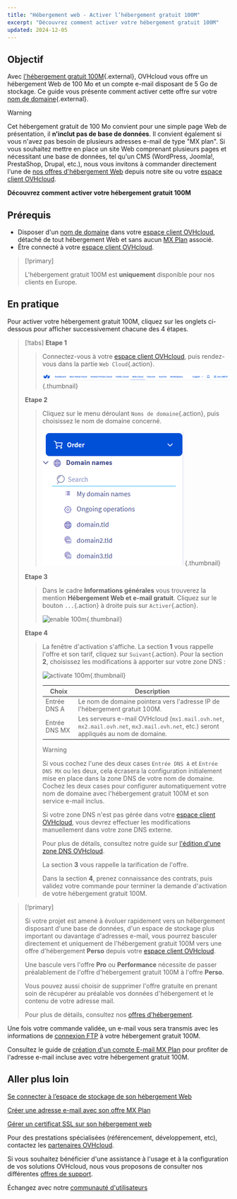 ```yaml
---
title: "Hébergement web - Activer l’hébergement gratuit 100M"
excerpt: "Découvrez comment activer votre hébergement gratuit 100M"
updated: 2024-12-05
---
```


## Objectif

Avec [l'hébergement gratuit 100M](/links/web/domains-free-hosting){.external}, OVHcloud vous offre un hébergement Web de 100 Mo et un compte e-mail disposant de 5 Go de stockage. 
Ce guide vous présente comment activer cette offre sur votre [nom de domaine](/links/web/domains){.external}.

> [!warning]
>
> Cet hébergement gratuit de 100 Mo convient pour une simple page Web de présentation, il **n'inclut pas de base de données**.
> Il convient également si vous n'avez pas besoin de plusieurs adresses e-mail de type "MX plan". 
> Si vous souhaitez mettre en place un site Web comprenant plusieurs pages et nécessitant une base de données, tel qu'un CMS (WordPress, Joomla!, PrestaShop, Drupal, etc.), nous vous invitons à commander directement l'une de [nos offres d'hébergement Web](/links/web/hosting) depuis notre site ou votre [espace client OVHcloud](/links/manager).
>

**Découvrez comment activer votre hébergement gratuit 100M**

## Prérequis

- Disposer d'un [nom de domaine](/links/web/domains) dans votre [espace client OVHcloud](/links/manager), détaché de tout hébergement Web et sans aucun [MX Plan](/pages/web_cloud/email_and_collaborative_solutions/mx_plan/email_generalities) associé.
- Être connecté à votre [espace client OVHcloud](/links/manager).

> [!primary]
>
> L'hébergement gratuit 100M est **uniquement** disponible pour nos clients en Europe.

## En pratique

Pour activer votre hébergement gratuit 100M, cliquez sur les onglets ci-dessous pour afficher successivement chacune des 4 étapes.

> [!tabs]
> **Etape 1**
>>
>> Connectez-vous à votre [espace client OVHcloud](/links/manager), puis rendez-vous dans la partie `Web Cloud`{.action}.
>>
>> ![enable 100m](/pages/assets/screens/control_panel/product-selection/web-cloud.png){.thumbnail}
>>
> **Etape 2**
>>
>> Cliquez sur le menu déroulant `Noms de domaine`{.action}, puis choisissez le nom de domaine concerné.
>>
>> ![enable 100m](/pages/assets/screens/control_panel/product-selection/web-cloud/domain-names.png){.thumbnail}
>>
> **Etape 3**
>>
>> Dans le cadre **Informations générales** vous trouverez la mention **Hébergement Web et e-mail gratuit**. Cliquez sur le bouton `...`{.action} à droite puis sur `Activer`{.action}.
>>
>> ![enable 100m](/pages/assets/screens/control_panel/product-selection/web-cloud/domain-dns/general-information/enable-100m.png){.thumbnail}
>>
> **Etape 4**
>>
>> La fenêtre d'activation s'affiche. La section **1** vous rappelle l'offre et son tarif, cliquez sur `Suivant`{.action}.
>> Pour la section **2**, choisissez les modifications à apporter sur votre zone DNS :
>>
>> ![activate 100m](/pages/assets/screens/control_panel/product-selection/web-cloud/order/order-100m-step-2.png){.thumbnail}
>>
>> | Choix                                       	| Description                                                                                                               							|
>> |--------------------------------------------	|-----------------------------------------------------------------------------------------------------------------------------------------------------------|
>> | Entrée DNS A                         	| Le nom de domaine pointera vers l'adresse IP de l'hébergement gratuit 100M.                                               								|
>> | Entrée DNS MX 	| Les serveurs e-mail OVHcloud (`mx1.mail.ovh.net`, `mx2.mail.ovh.net`, `mx3.mail.ovh.net`, etc.) seront appliqués au nom de domaine. 	|
>>
>> > [!warning]
>> >
>> > Si vous cochez l'une des deux cases `Entrée DNS A` et `Entrée DNS MX` ou les deux, cela écrasera la configuration initialement mise en place dans la zone DNS de votre nom de domaine.
>> > Cochez les deux cases pour configurer automatiquement votre nom de domaine avec l'hébergement gratuit 100M et son service e-mail inclus.
>> >
>> > Si votre zone DNS n'est pas gérée dans votre [espace client OVHcloud](/links/manager), vous devrez effectuer les modifications manuellement dans votre zone DNS externe.
>> >
>> > Pour plus de détails, consultez notre guide sur [l'édition d'une zone DNS OVHcloud](/pages/web_cloud/domains/dns_zone_edit).
>>
>> La section **3** vous rappelle la tarification de l'offre. 
>>
>> Dans la section **4**, prenez connaissance des contrats, puis validez votre commande pour terminer la demande d'activation de votre hébergement gratuit 100M.

> [!primary]
>
> Si votre projet est amené à évoluer rapidement vers un hébergement disposant d'une base de données, d'un espace de stockage plus important ou davantage d'adresses e-mail, vous pourrez basculer directement et uniquement de l'hébergement gratuit 100M vers une offre d'hébergement **Perso** depuis votre [espace client OVHcloud](/links/manager).
>
> Une bascule vers l'offre **Pro** ou **Performance** nécessite de passer préalablement de l'offre d'hébergement gratuit 100M à l'offre **Perso**.
>
> Vous pouvez aussi choisir de supprimer l'offre gratuite en prenant soin de récupérer au préalable vos données d'hébergement et le contenu de votre adresse mail.
>
> Pour plus de détails, consultez nos [offres d'hébergement](/links/web/hosting).

Une fois votre commande validée, un e-mail vous sera transmis avec les informations de [connexion FTP](/pages/web_cloud/web_hosting/ftp_connection) à votre hébergement gratuit 100M.

Consultez le guide de [création d'un compte E-mail MX Plan](/pages/web_cloud/email_and_collaborative_solutions/mx_plan/email_creation) pour profiter de l'adresse e-mail incluse avec votre hébergement gratuit 100M.

## Aller plus loin

[Se connecter à l’espace de stockage de son hébergement Web](/pages/web_cloud/web_hosting/ftp_connection)

[Créer une adresse e-mail avec son offre MX Plan](/pages/web_cloud/email_and_collaborative_solutions/mx_plan/email_creation)

[Gérer un certificat SSL sur son hébergement web](/pages/web_cloud/web_hosting/ssl_on_webhosting)

Pour des prestations spécialisées (référencement, développement, etc), contactez les [partenaires OVHcloud](/links/partner).

Si vous souhaitez bénéficier d'une assistance à l'usage et à la configuration de vos solutions OVHcloud, nous vous proposons de consulter nos différentes [offres de support](/links/support).

Échangez avec notre [communauté d'utilisateurs](/links/community)